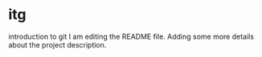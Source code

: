# itg
introduction to git
I am editing the README file. Adding some more details about the project description.
